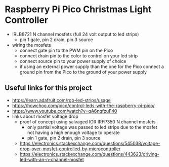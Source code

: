 # Raspberry Pi Pico Christmas Light Controller

- IRLB8721 N channel mosfets (full 24 volt output to led strips)
    - pin 1 gate, pin 2 drain, pin 3 source    
- wiring the mosfets
    - connect gate pin to the PWM pin on the Pico
    -  connect drain pin to the color to control on your led strip
    - connect source pin to your power supply of choice
    - if using an external power supply than the one for the Pico connect a ground pin from the Pico to the ground of your power supply

## Useful links for this project
- https://learn.adafruit.com/rgb-led-strips/usage
- https://howchoo.com/pico/control-leds-with-the-raspberry-pi-pico/
- https://www.youtube.com/watch?v=qA6nqfzuF40
- links about mosfet voltage drop
    - proof of concept using salvaged IOR IRFP350 N channel mosfets
        - only partial voltage was passed to led strips due to the mosfet not having a high enough voltage to operate
        - pin 1 gate, pin 2 drain, pin 3 source
    - https://electronics.stackexchange.com/questions/545038/voltage-drop-over-mosfet-controlled-by-microcontroller
    - https://electronics.stackexchange.com/questions/443623/driving-led-with-an-n-channel-mosfet